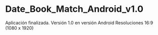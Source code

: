 # Date_Book_Match_Android_v1.0
 Aplicación finalizada. Versión 1.0 en versión Android
Resoluciones 16:9 (1080 x 1920)
